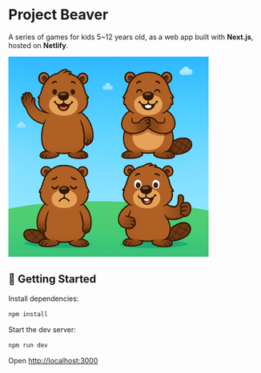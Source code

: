 # Project Beaver

A series of games for kids 5~12 years old, as a web app built with **Next.js**, hosted on **Netlify**.

<img src="./.github/project-beaver-identity.png" alt="Project Beaver Identity" width="400" />

## 🚀 Getting Started

Install dependencies:

```bash
npm install
```

Start the dev server:

```bash
npm run dev
```

Open [http://localhost:3000](http://localhost:3000)
